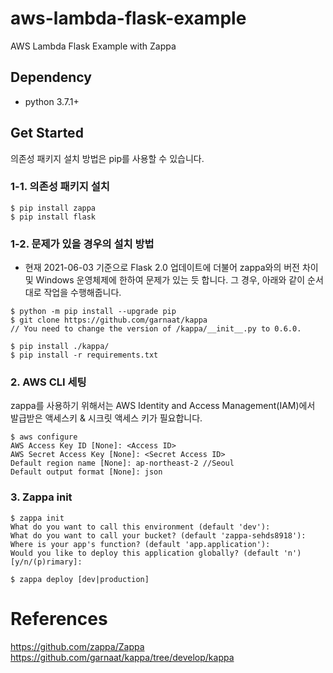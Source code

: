 # aws-lambda-flask-example
AWS Lambda Flask Example with Zappa

## Dependency
- python 3.7.1+

## Get Started
의존성 패키지 설치 방법은 pip를 사용할 수 있습니다.

### 1-1. 의존성 패키지 설치
```shell
$ pip install zappa
$ pip install flask
```

### 1-2. 문제가 있을 경우의 설치 방법
- 현재 2021-06-03 기준으로 Flask 2.0 업데이트에 더불어 zappa와의 버전 차이 및 Windows 운영체제에 한하여 문제가 있는 듯 합니다.
그 경우, 아래와 같이 순서대로 작업을 수행해줍니다.
```shell
$ python -m pip install --upgrade pip
$ git clone https://github.com/garnaat/kappa
// You need to change the version of /kappa/__init__.py to 0.6.0.

$ pip install ./kappa/
$ pip install -r requirements.txt
```

### 2. AWS CLI 세팅
zappa를 사용하기 위해서는 AWS Identity and Access Management(IAM)에서 발급받은 액세스키 & 시크릿 액세스 키가 필요합니다.
```shell
$ aws configure
AWS Access Key ID [None]: <Access ID>
AWS Secret Access Key [None]: <Secret Access ID>
Default region name [None]: ap-northeast-2 //Seoul
Default output format [None]: json
```

### 3. Zappa init
```shell
$ zappa init
What do you want to call this environment (default 'dev'):
What do you want to call your bucket? (default 'zappa-sehds8918'): 
Where is your app's function? (default 'app.application'):
Would you like to deploy this application globally? (default 'n') [y/n/(p)rimary]:

$ zappa deploy [dev|production]
```


# References
https://github.com/zappa/Zappa
https://github.com/garnaat/kappa/tree/develop/kappa